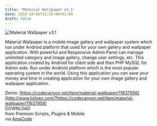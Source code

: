 ```yaml
---
title: 'Material Wallpaper v3.1'
date: 2019-10-06T15:26:00+01:00
draft: false
---
```


![Material Wallpaper v3.1](http://www.codelist.cc/uploads/posts/2019-10/1570371817_materialwallpaper.jpg "Material Wallpaper v3.1")  
  
Material Wallpaper is a mobile image gallery and wallpaper system which run under Android platform that used for your own gallery and wallpaper application. With powerful and Responsive Admin Panel can manage unlimited category and image gallery, change user settings, etc. This application created by Android for client side and then PHP MySQL for Admin side. Run under Android platform which is the most popular operating system in the world. Using this application you can save your money and time in creating application for your own image gallery and wallpaper application.  
  
Demo: [https://codecanyon.net/item/material-wallpaper/11637956](http://www.lolinez.com/?https://codecanyon.net/item/material-wallpaper/11637956)  
DOWNLOAD  
from Premium Scripts, Plugins & Mobile  
via [AmaCode](https://amazcode.ooo)